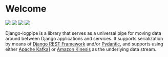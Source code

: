 # Welcome

[![](https://gitlab.com/thelabnyc/django-logpipe/badges/master/build.svg)](https://gitlab.com/thelabnyc/django-logpipe/commits/master)
[![](https://img.shields.io/pypi/l/django-logpipe.svg)](https://pypi.python.org/pypi/)
[![](https://badge.fury.io/py/django-logpipe.svg)](https://pypi.python.org/pypi/django-logpipe)
[![](https://img.shields.io/pypi/format/django-logpipe.svg)](https://pypi.python.org/pypi/django-logpipe)

Django-logpipe is a library that serves as a universal pipe for moving data around between Django applications and services. It supports serialization by means of [Django REST Framework][drf] and/or [Pydantic][pydantic], and supports using either [Apache Kafka][kafka]] or [Amazon Kinesis][kinesis] as the underlying data stream.

[drf]: http://www.django-rest-framework.org/
[pydantic]: https://docs.pydantic.dev/
[kafka]: https://kafka.apache.org/
[kinesis]: https://aws.amazon.com/kinesis/
